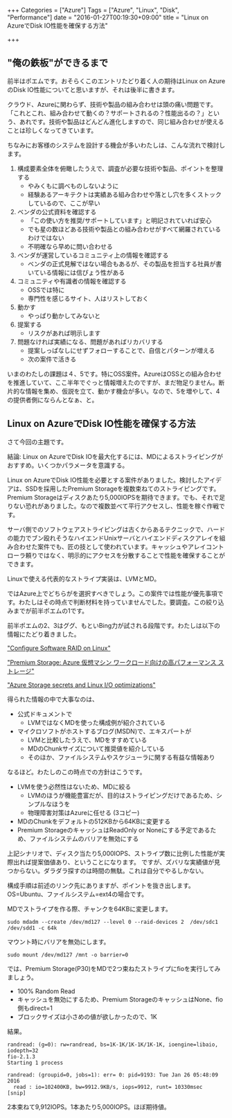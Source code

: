 +++
Categories = ["Azure"]
Tags = ["Azure", "Linux", "Disk", "Performance"]
date = "2016-01-27T00:19:30+09:00"
title = "Linux on AzureでDisk IO性能を確保する方法"

+++

## "俺の鉄板"ができるまで
前半はポエムです。おそらくこのエントリたどり着く人の期待はLinux on AzureのDisk IO性能についてと思いますが、それは後半に書きます。

クラウド、Azureに関わらず、技術や製品の組み合わせは頭の痛い問題です。「これとこれ、組み合わせて動くの？サポートされるの？性能出るの？」という、あれです。技術や製品はどんどん進化しますので、同じ組み合わせが使えることは珍しくなってきています。

ちなみにお客様のシステムを設計する機会が多いわたしは、こんな流れで検討します。

1. 構成要素全体を俯瞰したうえで、調査が必要な技術や製品、ポイントを整理する
    * やみくもに調べものしないように
    * 経験あるアーキテクトは実績ある組み合わせや落とし穴を多くストックしているので、ここが早い
2. ベンダの公式資料を確認する
    * 「この使い方を推奨/サポートしています」と明記されていれば安心
    * でも星の数ほどある技術や製品との組み合わせがすべて網羅されているわけではない
    * 不明確なら早めに問い合わせる
3. ベンダが運営しているコミュニティ上の情報を確認する
    * ベンダの正式見解ではない場合もあるが、その製品を担当する社員が書いている情報には信ぴょう性がある
4. コミュニティや有識者の情報を確認する
    * OSSでは特に
    * 専門性を感じるサイト、人はリストしておく
5. 動かす
    * やっぱり動かしてみないと
6. 提案する
    * リスクがあれば明示します
7. 問題なければ実績になる、問題があればリカバリする
    * 提案しっぱなしにせずフォローすることで、自信とパターンが増える
    * 次の案件で活きる
    
いまのわたしの課題は４、5です。特にOSS案件。AzureはOSSとの組み合わせを推進していて、ここ半年でぐっと情報増えたのですが、まだ物足りません。断片的な情報を集め、仮説を立て、動かす機会が多い。なので、5を増やして、4の提供者側にならんとなぁ、と。

## Linux on AzureでDisk IO性能を確保する方法
さて今回の主題です。

結論: Linux on AzureでDisk IOを最大化するには、MDによるストライピングがおすすめ。いくつかパラメータを意識する。

Linux on AzureでDisk IO性能を必要とする案件がありました。検討したアイデアは、SSDを採用したPremium Storageを複数束ねてのストライピングです。Premium Storageはディスクあたり5,000IOPSを期待できます。でも、それで足りない恐れがありました。なので複数並べて平行アクセスし、性能を稼ぐ作戦です。

サーバ側でのソフトウェアストライピングは古くからあるテクニックで、ハードの能力でブン殴れそうなハイエンドUnixサーバとハイエンドディスクアレイを組み合わせた案件でも、匠の技として使われています。キャッシュやアレイコントローラ頼りではなく、明示的にアクセスを分散することで性能を確保することができます。

Linuxで使える代表的なストライプ実装は、LVMとMD。

ではAzure上でどちらがを選択すべきでしょう。この案件では性能が優先事項です。わたしはその時点で判断材料を持っていませんでした。要調査。この絞り込みまでが前半ポエムの1です。

前半ポエムの2、3はググ、もといBing力が試される段階です。わたしは以下の情報にたどり着きました。

["Configure Software RAID on Linux"](https://azure.microsoft.com/en-us/documentation/articles/virtual-machines-linux-configure-raid/)

["Premium Storage: Azure 仮想マシン ワークロード向けの高パフォーマンス ストレージ"](https://azure.microsoft.com/ja-jp/documentation/articles/storage-premium-storage-preview-portal/#premium-storage)

["Azure Storage secrets and Linux I/O optimizations"](http://blogs.msdn.com/b/igorpag/archive/2014/10/23/azure-storage-secrets-and-linux-i-o-optimizations.aspx)

得られた情報の中で大事なのは、

* 公式ドキュメントで
    * LVMではなくMDを使った構成例が紹介されている
* マイクロソフトがホストするブログ(MSDN)で、エキスパートが
    * LVMと比較したうえで、MDをすすめている
    * MDのChunkサイズについて推奨値を紹介している
    * そのほか、ファイルシステムやスケジューラに関する有益な情報あり

なるほど。わたしのこの時点での方針はこうです。

* LVMを使う必然性はないため、MDに絞る
    * LVMのほうが機能豊富だが、目的はストライピングだけであるため、シンプルなほうを
    * 物理障害対策はAzureに任せる (3コピー)
* MDのChunkをデフォルトの512KBから64KBに変更する
* Premium StorageのキャッシュはReadOnly or Noneにする予定であるため、ファイルシステムのバリアを無効にする

上記シナリオで、ディスク当たり5,000IOPS、ストライプ数に比例した性能が実際出れば提案価値あり、ということになります。
ですが、ズバリな実績値が見つからない。ダラダラ探すのは時間の無駄。これは自分でやるしかない。

構成手順は前述のリンク先にありますが、ポイントを抜き出します。OS=Ubuntu、ファイルシステム=ext4の場合です。

MDでストライプを作る際、チャンクを64KBに変更します。

    sudo mdadm --create /dev/md127 --level 0 --raid-devices 2  /dev/sdc1 /dev/sdd1 -c 64k
    
マウント時にバリアを無効にします。
 
    sudo mount /dev/md127 /mnt -o barrier=0
    
では、Premium Storage(P30)をMDで2つ束ねたストライプにfioを実行してみましょう。

* 100% Random Read
* キャッシュを無効にするため、Premium StorageのキャッシュはNone、fio側もdirect=1
* ブロックサイズは小さめの値が欲しかったので、1K

結果。

    randread: (g=0): rw=randread, bs=1K-1K/1K-1K/1K-1K, ioengine=libaio, iodepth=32
    fio-2.1.3
    Starting 1 process

    randread: (groupid=0, jobs=1): err= 0: pid=9193: Tue Jan 26 05:48:09 2016
      read : io=102400KB, bw=9912.9KB/s, iops=9912, runt= 10330msec
    [snip]

2本束ねて9,912IOPS。1本あたり5,000IOPS。ほぼ期待値。